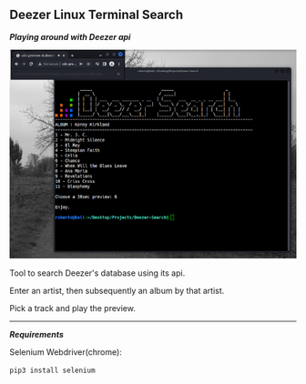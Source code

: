 **Deezer Linux Terminal Search**
-----------------------------------------
***Playing around with Deezer api***

![Alt text](assets/dsearch.png "Deezer Terminal Search")

Tool to search Deezer's database using its api. 

Enter an artist, then subsequently an album by that artist.

Pick a track and play the preview.

-----------------------------------------

***Requirements***

Selenium Webdriver(chrome):

```pip3 install selenium```



